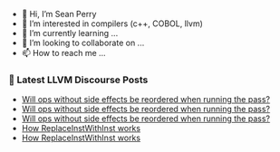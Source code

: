 - 👋 Hi, I’m Sean Perry
- 👀 I’m interested in compilers (c++, COBOL, llvm)
- 🌱 I’m currently learning ...
- 💞️ I’m looking to collaborate on ...
- 📫 How to reach me ...

<!---
s66perry/s66perry is a ✨ special ✨ repository because its `README.md` (this file) appears on your GitHub profile.
You can click the Preview link to take a look at your changes.
--->
### 📕 Latest LLVM Discourse Posts

<!-- DISCOURSE-LLVM:START -->
- [Will ops without side effects be reordered when running the pass?](https://discourse.llvm.org/t/will-ops-without-side-effects-be-reordered-when-running-the-pass/85222#post_6)
- [Will ops without side effects be reordered when running the pass?](https://discourse.llvm.org/t/will-ops-without-side-effects-be-reordered-when-running-the-pass/85222#post_5)
- [Will ops without side effects be reordered when running the pass?](https://discourse.llvm.org/t/will-ops-without-side-effects-be-reordered-when-running-the-pass/85222#post_4)
- [How ReplaceInstWithInst works](https://discourse.llvm.org/t/how-replaceinstwithinst-works/85234#post_6)
- [How ReplaceInstWithInst works](https://discourse.llvm.org/t/how-replaceinstwithinst-works/85234#post_5)
<!-- DISCOURSE-LLVM:END -->
